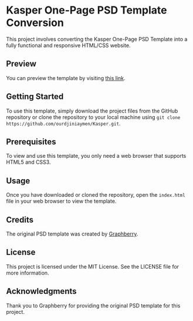 # Kasper One-Page PSD Template Conversion

This project involves converting the Kasper One-Page PSD Template into a fully functional and responsive HTML/CSS website.

## Preview

You can preview the template by visiting [this link](https://ourdjiniaymen.github.io/Kasper/).

## Getting Started

To use this template, simply download the project files from the GitHub repository or clone the repository to your local machine using `git clone https://github.com/ourdjiniaymen/Kasper.git`.

## Prerequisites

To view and use this template, you only need a web browser that supports HTML5 and CSS3.

## Usage

Once you have downloaded or cloned the repository, open the `index.html` file in your web browser to view the template.

## Credits

The original PSD template was created by [Graphberry](https://www.graphberry.com/products/download/kasper-one-page-psd-template).

## License

This project is licensed under the MIT License. See the LICENSE file for more information.

## Acknowledgments

Thank you to Graphberry for providing the original PSD template for this project.
